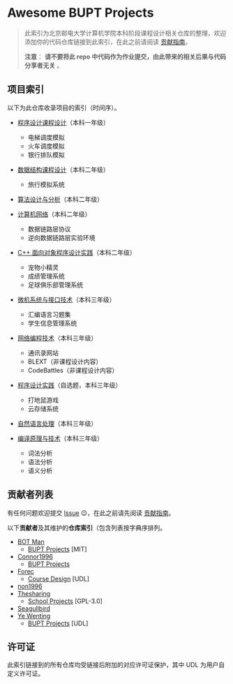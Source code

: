 ﻿# Awesome BUPT Projects

> 此索引为北京邮电大学计算机学院本科阶段课程设计相关仓库的整理，欢迎添加你的代码仓库链接到此索引，在此之前请阅读 [贡献指南](CONTRIBUTING.md)。
>
> **注意**： **请不要将此 repo 中代码作为作业提交，由此带来的相关后果与代码分享者无关** 。

## 项目索引
以下为此仓库收录项目的索引（时间序）。

* [程序设计课程设计](contents/01-program_designing.md)（本科一年级）
  * 电梯调度模拟
  * 火车调度模拟
  * 银行排队模拟

* [数据结构课程设计](contents/02-data_structure.md)（本科二年级）
  * 旅行模拟系统

* [算法设计与分析](contents/03-algorithms.md)（本科二年级）

* [计算机网络](contents/04-computer_network.md)（本科二年级）
  * 数据链路层协议
  * 逆向数据链路层实验环境

* [C++ 面向对象程序设计实践](contents/05-c++_oop.md)（本科二年级）
  * 宠物小精灵
  * 成绩管理系统
  * 足球俱乐部管理系统

* [微机系统与接口技术](contents/06-interface.md)（本科三年级）
  * 汇编语言习题集
  * 学生信息管理系统

* [网络编程技术](contents/07-network_programming.md)（本科三年级）
  * 通讯录网站
  * BLEXT（非课程设计内容）
  * CodeBattles（非课程设计内容）

* [程序设计实践](contents/08-program_practice.md)（自选题，本科三年级）
  * 打地鼠游戏
  * 云存储系统

* [自然语言处理](contents/09-NLP.md)（本科三年级）

* [编译原理与技术](contents/10-principle_of_compiler.md)（本科三年级）
  * 词法分析
  * 语法分析
  * 语义分析

## 贡献者列表
有任何问题欢迎提交 [Issue](https://github.com/Awesome-BUPT/Awesome-BUPT-Projects/issues) 😉，在此之前请先阅读 [贡献指南](CONTRIBUTING.md)。

以下**贡献者**及其维护的**仓库索引**（包含列表按字典序排列。

* [BOT Man](https://github.com/BOT-Man-JL)
  * [BUPT Projects](https://github.com/BOT-Man-JL/BUPT-Projects) [MIT]
* [Connor1996](https://github.com/Connor1996)
  * [BUPT Projects](https://github.com/Connor1996/BUPT-Projects)
* [Forec](https://github.com/Forec)
  * [Course Design](https://github.com/Forec/course-design) [UDL]
* [non1996](https://github.com/non1996)
* [Thesharing](https://github.com/Thesharing)
  * [School Projects](https://github.com/Thesharing/school-projects) [GPL-3.0]
* [Seagullbird](https://github.com/seagullbird)
* [Ye Wenting](https://github.com/YeWenting)
  * [BUPT Projects](https://github.com/YeWenting/BUPT-Projects) [UDL]

## 许可证
此索引链接到的所有仓库均受链接后附加的对应许可证保护，其中 UDL 为用户自定义许可证。